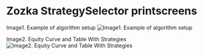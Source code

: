 # Zozka StrategySelector printscreens

Image1. Example of algorithm setup
![Image1. Example of algorithm setup](https://github.com/sidorovis/stsc/wiki/images/zozka_strategy_selector/05.png)

Image2. Equity Curve and Table With Strategies
![Image2. Equity Curve and Table With Strategies](https://github.com/sidorovis/stsc/wiki/images/zozka_strategy_selector/06.png)

